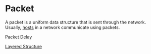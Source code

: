 # Packet

A packet is a uniform data structure that is sent through the network. Usually, [hosts](Systems%20and%20Networking/Unit%202/Devices.md#Host) in a network communicate using packets.

[Packet Delay](Systems%20and%20Networking/Unit%202/Packets/Packet%20Delay.md)

[Layered Structure](Systems%20and%20Networking/Unit%202/Packets/Layered%20Structure.md)